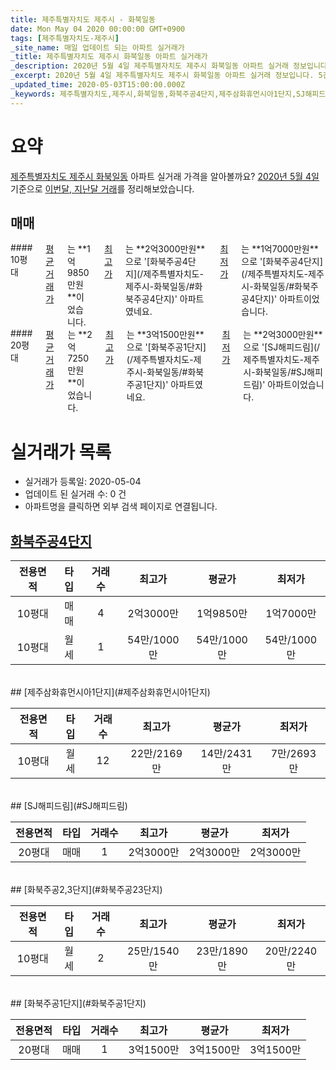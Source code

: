 ```yaml
---
title: 제주특별자치도 제주시 - 화북일동
date: Mon May 04 2020 00:00:00 GMT+0900
tags: [제주특별자치도-제주시]
_site_name: 매일 업데이트 되는 아파트 실거래가
_title: 제주특별자치도 제주시 화북일동 아파트 실거래가
_description: 2020년 5월 4일 제주특별자치도 제주시 화북일동 아파트 실거래 정보입니다. 5건 아파트 정보가 있습니다.
_excerpt: 2020년 5월 4일 제주특별자치도 제주시 화북일동 아파트 실거래 정보입니다. 5건 아파트 정보가 있습니다.
_updated_time: 2020-05-03T15:00:00.000Z
_keywords: 제주특별자치도,제주시,화북일동,화북주공4단지,제주삼화휴먼시아1단지,SJ해피드림,화북주공2,3단지,화북주공1단지
---
```





# 요약
<ins>제주특별자치도 제주시 화북일동</ins> 아파트 실거래 가격을 알아볼까요? <ins>2020년 5월 4일</ins> 기준으로 <ins>이번달, 지난달 거래</ins>를 정리해보았습니다.

## 매매
<div class="container">
<div class="six columns" markdown="1">
#### 10평대
<ins>평균 거래가</ins>는 **1억9850만원**이었습니다. <ins>최고가</ins>는 **2억3000만원**으로 '[화북주공4단지](/제주특별자치도-제주시-화북일동/#화북주공4단지)' 아파트였네요. <ins>최저가</ins>는 **1억7000만원**으로 '[화북주공4단지](/제주특별자치도-제주시-화북일동/#화북주공4단지)' 아파트이었습니다.
</div>
<div class="six columns" markdown="1">
#### 20평대
<ins>평균 거래가</ins>는 **2억7250만원**이었습니다. <ins>최고가</ins>는 **3억1500만원**으로 '[화북주공1단지](/제주특별자치도-제주시-화북일동/#화북주공1단지)' 아파트였네요. <ins>최저가</ins>는 **2억3000만원**으로 '[SJ해피드림](/제주특별자치도-제주시-화북일동/#SJ해피드림)' 아파트이었습니다.
</div>
</div>



# 실거래가 목록
- 실거래가 등록일: 2020-05-04
- 업데이트 된 실거래 수: 0 건
- 아파트명을 클릭하면 외부 검색 페이지로 연결됩니다.

## [화북주공4단지](#화북주공4단지)

|전용면적|타입|거래수|최고가|평균가|최저가|
|:---:|:---:|:---:|:---:|:---:|:---:|
|10평대|<span class="deal-type-1">매매</span>|4|2억3000만|1억9850만|1억7000만|
|10평대|<span class="deal-type-3">월세</span>|1|54만/1000만|54만/1000만|54만/1000만|

<br/>
## [제주삼화휴먼시아1단지](#제주삼화휴먼시아1단지)

|전용면적|타입|거래수|최고가|평균가|최저가|
|:---:|:---:|:---:|:---:|:---:|:---:|
|10평대|<span class="deal-type-3">월세</span>|12|22만/2169만|14만/2431만|7만/2693만|

<br/>
## [SJ해피드림](#SJ해피드림)

|전용면적|타입|거래수|최고가|평균가|최저가|
|:---:|:---:|:---:|:---:|:---:|:---:|
|20평대|<span class="deal-type-1">매매</span>|1|2억3000만|2억3000만|2억3000만|

<br/>
## [화북주공2,3단지](#화북주공23단지)

|전용면적|타입|거래수|최고가|평균가|최저가|
|:---:|:---:|:---:|:---:|:---:|:---:|
|10평대|<span class="deal-type-3">월세</span>|2|25만/1540만|23만/1890만|20만/2240만|

<br/>
## [화북주공1단지](#화북주공1단지)

|전용면적|타입|거래수|최고가|평균가|최저가|
|:---:|:---:|:---:|:---:|:---:|:---:|
|20평대|<span class="deal-type-1">매매</span>|1|3억1500만|3억1500만|3억1500만|

<br/>



